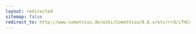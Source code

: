 ```yaml
---
layout: redirected
sitemap: false
redirect_to: http://www.cometvisu.de/wiki/CometVisu/0.8.x/etc/rrd/ifHCoctets/de
---
```


